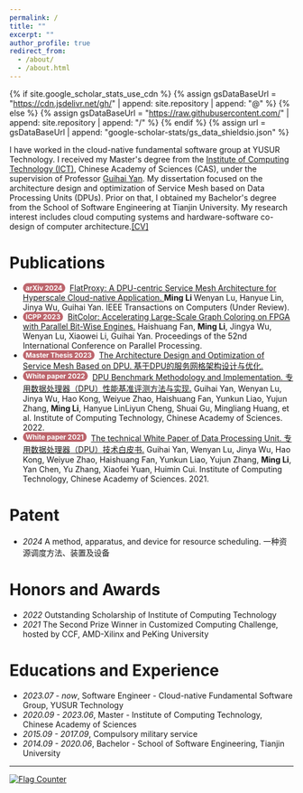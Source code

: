 ```yaml
---
permalink: /
title: ""
excerpt: ""
author_profile: true
redirect_from: 
  - /about/
  - /about.html
---
```

<style>
.pubtitle{
    background: #BD666D;
    color: white;
    font-size: 12px;
    padding: 1px 5px 1px 5px;
    border-radius: 15px;
    float: left;
    font-weight:bold;
}
.font-bold{
    font-weight:bold;
}
</style>

{% if site.google_scholar_stats_use_cdn %}
{% assign gsDataBaseUrl = "https://cdn.jsdelivr.net/gh/" | append: site.repository | append: "@" %}
{% else %}
{% assign gsDataBaseUrl = "https://raw.githubusercontent.com/" | append: site.repository | append: "/" %}
{% endif %}
{% assign url = gsDataBaseUrl | append: "google-scholar-stats/gs_data_shieldsio.json" %}

<span class='anchor' id='about-me'></span>
I have worked in the cloud-native fundamental software group at YUSUR Technology. I received my Master's degree from the <a href="http://www.ict.ac.cn/">Institute of Computing Technology (ICT)</a>, Chinese Academy of Sciences (CAS), under the supervision of Professor <a href="https://scholar.google.com/citations?user=yJLnv4QAAAAJ&hl=zh-CN">Guihai Yan</a>. My dissertation focused on the architecture design and optimization of Service Mesh based on Data Processing Units (DPUs). Prior on that, I obtained my Bachelor's degree from the School of Software Engineering at Tianjin University. My research interest includes cloud computing systems and hardware-software co-design of computer architecture.<a href="../publication/cv.pdf">[CV]</a>
<!--
My research interest includes neural machine translation and computer vision. I have published more than 100 papers at the top international AI conferences with total <a href='https://scholar.google.com/citations?user=DhtAFkwAAAAJ'>google scholar citations <strong><span id='total_cit'>260000+</span></strong></a> (You can also use google scholar badge <a href='https://scholar.google.com/citations?user=DhtAFkwAAAAJ'><img src="https://img.shields.io/endpoint?url={{ url | url_encode }}&logo=Google%20Scholar&labelColor=f6f6f6&color=9cf&style=flat&label=citations"></a>).
-->

<!-- # 🔥 News 
# 🔥 News
- *2022.02*: &nbsp;🎉🎉 Lorem ipsum dolor sit amet, consectetur adipiscing elit. Vivamus ornare aliquet ipsum, ac tempus justo dapibus sit amet. 
- *2022.02*: &nbsp;🎉🎉 Lorem ipsum dolor sit amet, consectetur adipiscing elit. Vivamus ornare aliquet ipsum, ac tempus justo dapibus sit amet. 

-->
# Publications
<ul>
<li><div class="pubtitle"> arXiv 2024 </div> &nbsp; <a href="../publication/flatproxy.pdf">FlatProxy: A DPU-centric Service Mesh Architecture for Hyperscale Cloud-native Application. </a> <span class="font-bold"> Ming Li </span> Wenyan Lu, Hanyue Lin, Jinya Wu, Guihai Yan. IEEE Transactions on Computers (Under Review). </li>
<li><div class="pubtitle"> ICPP 2023 </div> &nbsp; <a href="../publication/bitcolor.pdf">BitColor: Accelerating Large-Scale Graph Coloring on FPGA with Parallel Bit-Wise Engines.</a> Haishuang Fan, <span class="font-bold">Ming Li</span>, Jingya Wu, Wenyan Lu, Xiaowei Li, Guihai Yan. Proceedings of the 52nd International Conference on Parallel Processing. </li>
<li> <div class="pubtitle"> Master Thesis 2023 </div> &nbsp; <a href="../publication/master_thesis.pdf">The Architecture Design and Optimization of Service Mesh Based on DPU. 基于DPU的服务网格架构设计与优化.</a></li>
<li><div class="pubtitle"> White paper 2022</div> &nbsp; <a href="../publication/dpu_benchmark.pdf">DPU Benchmark Methodology and Implementation. 专用数据处理器（DPU）性能基准评测方法与实现.</a> Guihai Yan, Wenyan Lu, Jinya Wu, Hao Kong, Weiyue Zhao, Haishuang Fan, Yunkun Liao, Yujun Zhang, <span class="font-bold">Ming Li</span>, Hanyue LinLiyun Cheng, Shuai Gu, Mingliang Huang, et al. Institute of Computing Technology, Chinese Academy of Sciences. 2022.</li>
<li><div class="pubtitle"> White paper 2021</div> &nbsp; <a href="../publication/dpu_technology.pdf">The technical White Paper of Data Processing Unit. 专用数据处理器（DPU）技术白皮书.</a> Guihai Yan, Wenyan Lu, Jinya Wu, Hao Kong, Weiyue Zhao, Haishuang Fan, Yunkun Liao, Yujun Zhang, <span class="font-bold">Ming Li</span>, Yan Chen, Yu Zhang, Xiaofei Yuan, Huimin Cui. Institute of Computing Technology, Chinese Academy of Sciences. 2021.</li>
</ul>

# Patent
- *2024* A method, apparatus, and device for resource scheduling. 一种资源调度方法、装置及设备

# Honors and Awards
- *2022* Outstanding Scholarship of Institute of Computing Technology
- *2021* The Second Prize Winner in Customized Computing Challenge, hosted by CCF, AMD-Xilinx and PeKing University

# Educations and Experience
- *2023.07 - now*, Software Engineer - Cloud-native Fundamental Software Group, YUSUR Technology
- *2020.09 - 2023.06*, Master - Institute of Computing Technology, Chinese Academy of Sciences
- *2015.09 - 2017.09*, Compulsory military service
- *2014.09 - 2020.06*, Bachelor - School of Software Engineering, Tianjin University







<!-- # 📝 Publications 
<div class='paper-box'><div class='paper-box-image'><div><div class="badge">CVPR 2016</div><img src='images/500x300.png' alt="sym" width="100%"></div></div>
<div class='paper-box-text' markdown="1">

[Deep Residual Learning for Image Recognition](https://openaccess.thecvf.com/content_cvpr_2016/papers/He_Deep_Residual_Learning_CVPR_2016_paper.pdf)

**Kaiming He**, Xiangyu Zhang, Shaoqing Ren, Jian Sun

[**Project**](https://scholar.google.com/citations?view_op=view_citation&hl=zh-CN&user=DhtAFkwAAAAJ&citation_for_view=DhtAFkwAAAAJ:ALROH1vI_8AC) <strong><span class='show_paper_citations' data='DhtAFkwAAAAJ:ALROH1vI_8AC'></span></strong>
- Lorem ipsum dolor sit amet, consectetur adipiscing elit. Vivamus ornare aliquet ipsum, ac tempus justo dapibus sit amet. 
</div>
</div>

- [Lorem ipsum dolor sit amet, consectetur adipiscing elit. Vivamus ornare aliquet ipsum, ac tempus justo dapibus sit amet](https://github.com), A, B, C, **CVPR 2020**

# 🎖 Honors and Awards
- *2021.10* Lorem ipsum dolor sit amet, consectetur adipiscing elit. Vivamus ornare aliquet ipsum, ac tempus justo dapibus sit amet. 
- *2021.09* Lorem ipsum dolor sit amet, consectetur adipiscing elit. Vivamus ornare aliquet ipsum, ac tempus justo dapibus sit amet. 

# 📖 Educations
- *2019.06 - 2022.04 (now)*, Lorem ipsum dolor sit amet, consectetur adipiscing elit. Vivamus ornare aliquet ipsum, ac tempus justo dapibus sit amet. 
- *2015.09 - 2019.06*, Lorem ipsum dolor sit amet, consectetur adipiscing elit. Vivamus ornare aliquet ipsum, ac tempus justo dapibus sit amet. 

# 💬 Invited Talks
- *2021.06*, Lorem ipsum dolor sit amet, consectetur adipiscing elit. Vivamus ornare aliquet ipsum, ac tempus justo dapibus sit amet. 
- *2021.03*, Lorem ipsum dolor sit amet, consectetur adipiscing elit. Vivamus ornare aliquet ipsum, ac tempus justo dapibus sit amet.  \| [\[video\]](https://github.com/)

# 💻 Internships
- *2019.05 - 2020.02*, [Lorem](https://github.com/), China. -->
<hr>
<a href="https://info.flagcounter.com/9e1G"><img src="https://s11.flagcounter.com/count2/9e1G/bg_FFFFFF/txt_000000/border_CCCCCC/columns_4/maxflags_12/viewers_0/labels_1/pageviews_1/flags_0/percent_0/" alt="Flag Counter" border="0"></a>